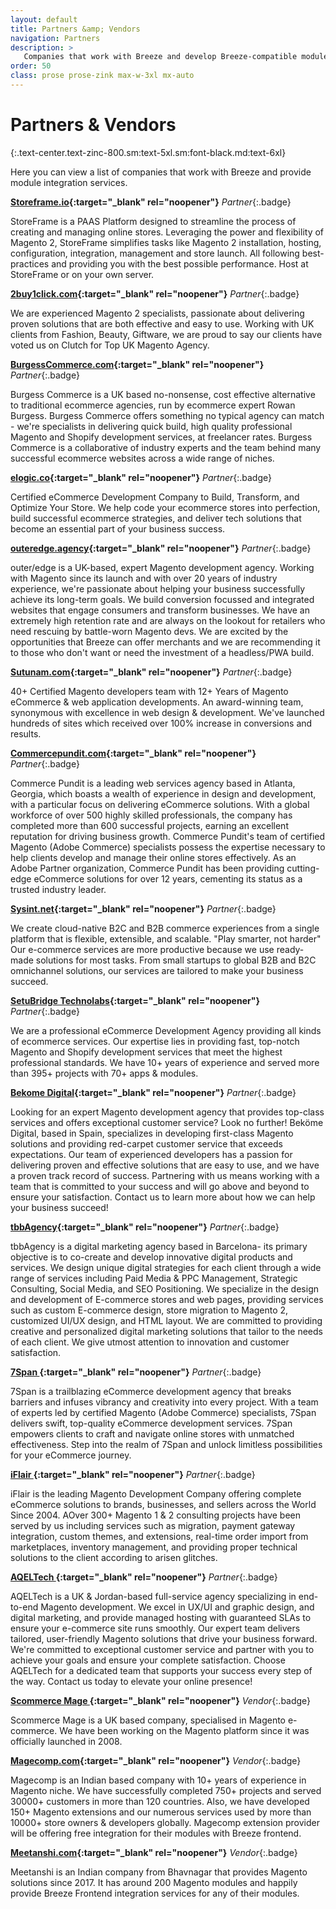 ```yaml
---
layout: default
title: Partners &amp; Vendors
navigation: Partners
description: >
   Companies that work with Breeze and develop Breeze-compatible modules and themes
order: 50
class: prose prose-zink max-w-3xl mx-auto
---
```


# Partners & Vendors
{:.text-center.text-zinc-800.sm:text-5xl.sm:font-black.md:text-6xl}

Here you can view a list of companies that work with Breeze and provide
module integration services.

**[Storeframe.io](https://www.storeframe.io){:target="_blank" rel="noopener"}**
_Partner_{:.badge}

StoreFrame is a PAAS Platform designed to streamline the process of creating and managing online stores. Leveraging the power and flexibility of Magento 2, StoreFrame simplifies tasks like Magento 2 installation, hosting,  configuration, integration, management and store launch. All following best-practices and providing you with the best possible performance. Host at StoreFrame or on your own server. 

**[2buy1click.com](https://www.2buy1click.com/){:target="_blank" rel="noopener"}**
_Partner_{:.badge}

We are experienced Magento 2 specialists, passionate about delivering proven
solutions that are both effective and easy to use. Working with UK clients from
Fashion, Beauty, Giftware, we are proud to say our clients have voted us on
Clutch for Top UK Magento Agency.

**[BurgessCommerce.com](https://burgesscommerce.com/){:target="_blank" rel="noopener"}**
_Partner_{:.badge}

Burgess Commerce is a UK based no-nonsense, cost effective alternative to
traditional ecommerce agencies, run by ecommerce expert Rowan Burgess. Burgess
Commerce offers something no typical agency can match - we're specialists in
delivering quick build, high quality professional Magento and Shopify
development services, at freelancer rates. Burgess Commerce is a
collaborative of industry experts and the team behind many successful
ecommerce websites across a wide range of niches.

**[elogic.co](https://elogic.co/){:target="_blank" rel="noopener"}**
_Partner_{:.badge}

Certified eCommerce Development Company to Build, Transform, and Optimize Your Store. We help code your ecommerce stores into perfection, build successful ecommerce strategies, and deliver tech solutions that become an essential part of your business success.

**[outeredge.agency](https://outeredge.agency/){:target="_blank" rel="noopener"}**
_Partner_{:.badge}

outer/edge is a UK-based, expert Magento development agency. Working with Magento since its launch and with over 20 years of industry experience, we're passionate about helping your business successfully achieve its long-term goals. We build conversion focussed and integrated websites that engage consumers and transform businesses. We have an extremely high retention rate and are always on the lookout for retailers who need rescuing by battle-worn Magento devs. We are excited by the opportunities that Breeze can offer merchants and we are recommending it to those who don't want or need the investment of a headless/PWA build.

**[Sutunam.com](https://sutunam.com/){:target="_blank" rel="noopener"}**
_Partner_{:.badge}

40+ Certified Magento developers team with 12+ Years of Magento eCommerce & web application developments. An award-winning team, synonymous with excellence in web design & development. We've launched hundreds of sites which received over 100% increase in conversions and results.

**[Commercepundit.com](https://www.commercepundit.com/){:target="_blank" rel="noopener"}**
_Partner_{:.badge}

Commerce Pundit is a leading web services agency based in Atlanta, Georgia, which boasts a wealth of experience in design and development, with a particular focus on delivering eCommerce solutions. With a global workforce of over 500 highly skilled professionals, the company has completed more than 600 successful projects, earning an excellent reputation for driving business growth. Commerce Pundit's team of certified Magento (Adobe Commerce) specialists
possess the expertise necessary to help clients develop and manage their online stores effectively. As an Adobe Partner organization, Commerce Pundit has been providing cutting-edge eCommerce solutions for over 12 years, cementing its status as a trusted industry leader.

**[Sysint.net](https://sysint.net/){:target="_blank" rel="noopener"}**
_Partner_{:.badge}

We create cloud-native B2C and B2B commerce experiences from a single platform that is flexible, extensible, and scalable.  "Play smarter, not harder" Our e-commerce services are more productive because we use ready-made solutions for most tasks. From small startups to global B2B and B2C omnichannel solutions, our services are tailored to make your business succeed. 

**[SetuBridge Technolabs](https://www.setubridge.com/){:target="_blank" rel="noopener"}**
_Partner_{:.badge}

We are a professional eCommerce Development Agency providing all kinds of ecommerce services. Our expertise lies in providing fast, top-notch Magento and Shopify development services that meet the highest professional standards. We have  10+ years of experience and served more than 395+ projects with 70+ apps & modules. 

**[Bekome Digital](https://bekome.digital/){:target="_blank" rel="noopener"}**
_Partner_{:.badge}

Looking for an expert Magento development agency that provides top-class services and offers exceptional customer service? Look no further! Beköme Digital, based in Spain, specializes in developing first-class Magento solutions and providing red-carpet customer service that exceeds expectations. Our team of experienced developers has a passion for delivering proven and effective solutions that are easy to use, and we have a proven track record of success. Partnering with us means working with a team that is committed to your success and will go above and beyond to ensure your satisfaction. Contact us to learn more about how we can help your business succeed!

**[tbbAgency](https://tbb.agency){:target="_blank" rel="noopener"}**
_Partner_{:.badge}

tbbAgency is a digital marketing agency based in Barcelona- its primary objective is to co-create and develop innovative digital products and services. We design unique digital strategies for each client through a wide range of services including Paid Media & PPC Management, Strategic Consulting, Social Media, and SEO Positioning. We specialize in the design and development of E-commerce stores and web pages, providing services such as custom E-commerce design, store migration to Magento 2, customized UI/UX design, and HTML layout. We are committed to providing creative and personalized digital marketing solutions that tailor to the needs of each client. We give utmost attention to innovation and customer satisfaction.

**[7Span ](https://7span.com/){:target="_blank" rel="noopener"}**
_Partner_{:.badge}

7Span is a trailblazing eCommerce development agency that breaks barriers and infuses vibrancy and creativity into every project. With a team of experts led by certified Magento (Adobe Commerce) specialists, 7Span delivers swift, top-quality eCommerce development services. 7Span empowers clients to craft and navigate online stores with unmatched effectiveness. Step into the realm of 7Span and unlock limitless possibilities for your eCommerce journey.

**[iFlair ](https://www.iflair.com/){:target="_blank" rel="noopener"}**
_Partner_{:.badge}

iFlair is the leading Magento Development Company offering complete eCommerce solutions to brands, businesses, and sellers across the World Since 2004. AOver 300+ Magento 1 & 2 consulting projects have been served by us including services such as migration, payment gateway integration, custom themes, and extensions, real-time order import from marketplaces, inventory management, and providing proper technical solutions to the client according to arisen glitches.

**[AQELTech ](https://www.aqeltech.com/){:target="_blank" rel="noopener"}**
_Partner_{:.badge}

AQELTech is a UK & Jordan-based full-service agency specializing in end-to-end Magento development. We excel in UX/UI and graphic design, and digital marketing, and provide managed hosting with guaranteed SLAs to ensure your e-commerce site runs smoothly. Our expert team delivers tailored, user-friendly Magento solutions that drive your business forward. We're committed to exceptional customer service and partner with you to achieve your goals and ensure your complete satisfaction. Choose AQELTech for a dedicated team that supports your success every step of the way. Contact us today to elevate your online presence!

**[Scommerce Mage ](https://www.scommerce-mage.com/){:target="_blank" rel="noopener"}**
_Vendor_{:.badge}

Scommerce Mage is a UK based company, specialised in Magento e-commerce. We have
been working on the Magento platform since it was officially launched in 2008.

**[Magecomp.com](https://magecomp.com/){:target="_blank" rel="noopener"}**
_Vendor_{:.badge}

Magecomp is an Indian based company with 10+ years of experience in Magento niche.
We have successfully completed 750+ projects and served 30000+ customers in more
than 120 countries. Also, we have developed 150+ Magento extensions and our
numerous services used by more than 10000+ store owners & developers globally. Magecomp extension provider will be offering free integration for their modules with Breeze frontend.

**[Meetanshi.com](https://meetanshi.com/){:target="_blank" rel="noopener"}**
_Vendor_{:.badge}

Meetanshi is an Indian company from Bhavnagar that provides Magento solutions
since 2017. It has around 200 Magento modules and happily provide Breeze Frontend
integration services for any of their modules.
